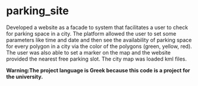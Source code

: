 # parking_site
Developed a website as a facade to system that facilitates a user to check for parking space in a city. The platform allowed the user to set some parameters like time and date and then see the availability of parking space for every polygon in a city via the color of the polygons (green, yellow, red). The user was also able to set a marker on the map and the website provided the nearest free parking slot. The city map was loaded kml files.

**Warning:The project language is Greek because this code is a project for the university.**
